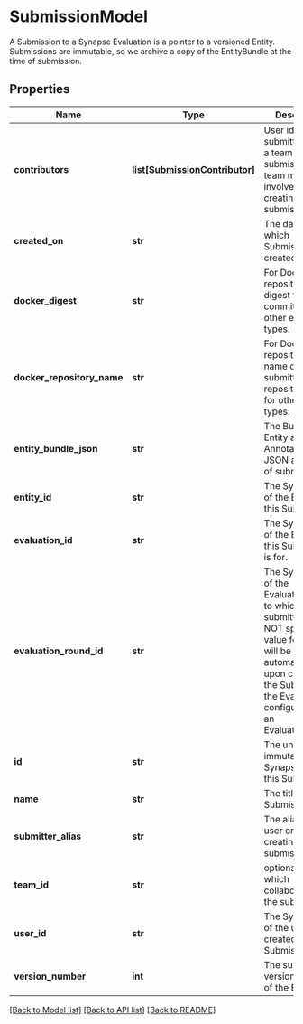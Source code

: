 # SubmissionModel

A Submission to a Synapse Evaluation is a pointer to a versioned Entity. Submissions are immutable, so we archive a copy of the EntityBundle at the time of submission. 
## Properties
Name | Type | Description | Notes
------------ | ------------- | ------------- | -------------
**contributors** | [**list[SubmissionContributor]**](SubmissionContributor.md) | User ids of the submitter and (if a team submission) the team members involved in creating the submission.  | [optional] 
**created_on** | **str** | The date on which Submission was created. | [optional] 
**docker_digest** | **str** | For Docker repositories, the digest from the commit. Null for other entity types. | [optional] 
**docker_repository_name** | **str** | For Docker repositories, the name of the submitted repository. Null for other entity types. | [optional] 
**entity_bundle_json** | **str** | The Bundled Entity and Annotations JSON at the time of submission. | [optional] 
**entity_id** | **str** | The Synapse ID of the Entity in this Submission. | [optional] 
**evaluation_id** | **str** | The Synapse ID of the Evaluation this Submission is for. | [optional] 
**evaluation_round_id** | **str** | The Synapse ID of the EvaluationRound to which this was submitted. DO NOT specify a value for this. It will be filled in automatically upon creation of the Submission if the Evaluation is configured with an EvaluationRound. | [optional] 
**id** | **str** | The unique, immutable Synapse ID of this Submission. | [optional] 
**name** | **str** | The title of this Submission. | [optional] 
**submitter_alias** | **str** | The alias for the user or team creating the submission. | [optional] 
**team_id** | **str** | optional Team which collaborated on the submission | [optional] 
**user_id** | **str** | The Synapse ID of the user who created this Submission. | [optional] 
**version_number** | **int** | The submitted version number of the Entity. | [optional] 

[[Back to Model list]](../README.md#documentation-for-models) [[Back to API list]](../README.md#documentation-for-api-endpoints) [[Back to README]](../README.md)


